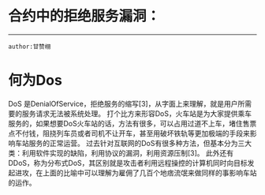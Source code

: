 # 合约中的拒绝服务漏洞：
---
    author:甘赞栩

# 何为Dos
DoS 是DenialOfService，拒绝服务的缩写[3]，从字面上来理解，就是用户所需要的服务请求无法被系统处理。
打个比方来形容DoS，火车站是为大家提供乘车服务的，如果想要DoS火车站的话，方法有很多，可以占用过道不上车，堵住售票点不付钱，阻挠列车员或者司机不让开车，甚至用破坏铁轨等更加极端的手段来影响车站服务的正常运营。
过去针对互联网的DoS有很多种方法，但基本分为三大类：利用软件实现的缺陷，利用协议的漏洞，利用资源压制[3]。
此外还有DDoS，称为分布式DoS，其区别就是攻击者利用远程操控的计算机同时向目标发起进攻，在上面的比喻中可以理解为雇佣了几百个地痞流氓来做同样的事影响车站的运作。
